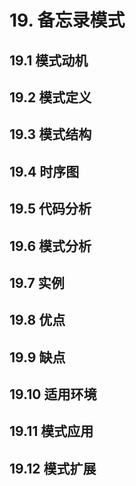 # 19. 备忘录模式

## 19.1 模式动机

## 19.2 模式定义

## 19.3 模式结构

## 19.4 时序图

## 19.5 代码分析

## 19.6 模式分析

## 19.7 实例

## 19.8 优点

## 19.9 缺点

## 19.10 适用环境

## 19.11 模式应用

## 19.12 模式扩展
